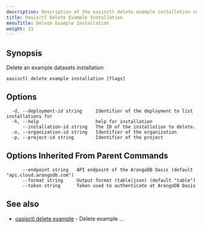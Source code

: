 ```yaml
---
description: Description of the oasisctl delete example installation command
title: Oasisctl Delete Example Installation
menuTitle: Delete Example Installation
weight: 11
---
```

## Synopsis
Delete an example datasets installation

```
oasisctl delete example installation [flags]
```

## Options
```
  -d, --deployment-id string     Identifier of the deployment to list installations for
  -h, --help                     help for installation
      --installation-id string   The ID of the installation to delete.
  -o, --organization-id string   Identifier of the organization
  -p, --project-id string        Identifier of the project
```

## Options Inherited From Parent Commands
```
      --endpoint string   API endpoint of the ArangoDB Oasis (default "api.cloud.arangodb.com")
      --format string     Output format (table|json) (default "table")
      --token string      Token used to authenticate at ArangoDB Oasis
```

## See also
* [oasisctl delete example](delete-example.md)	 - Delete example ...

